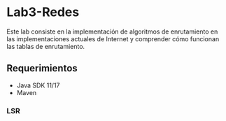 # Lab3-Redes

Este lab consiste en la implementación de algoritmos de enrutamiento en las implementaciones actuales de 
Internet y comprender cómo funcionan las tablas de enrutamiento.

## Requerimientos

- Java SDK 11/17
- Maven

### LSR 

